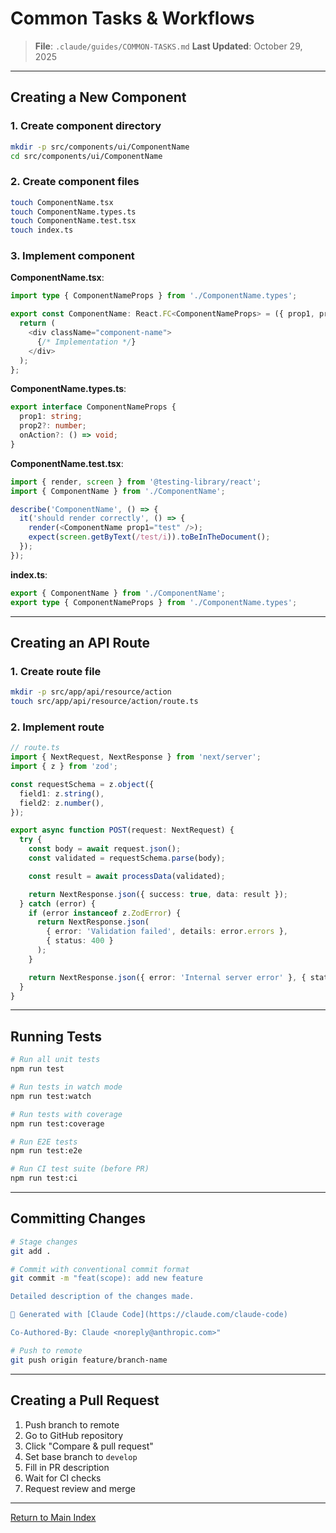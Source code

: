 # Common Tasks & Workflows

> **File**: `.claude/guides/COMMON-TASKS.md`
> **Last Updated**: October 29, 2025

---

## Creating a New Component

### 1. Create component directory

```bash
mkdir -p src/components/ui/ComponentName
cd src/components/ui/ComponentName
```

### 2. Create component files

```bash
touch ComponentName.tsx
touch ComponentName.types.ts
touch ComponentName.test.tsx
touch index.ts
```

### 3. Implement component

**ComponentName.tsx**:

```typescript
import type { ComponentNameProps } from './ComponentName.types';

export const ComponentName: React.FC<ComponentNameProps> = ({ prop1, prop2 }) => {
  return (
    <div className="component-name">
      {/* Implementation */}
    </div>
  );
};
```

**ComponentName.types.ts**:

```typescript
export interface ComponentNameProps {
  prop1: string;
  prop2?: number;
  onAction?: () => void;
}
```

**ComponentName.test.tsx**:

```typescript
import { render, screen } from '@testing-library/react';
import { ComponentName } from './ComponentName';

describe('ComponentName', () => {
  it('should render correctly', () => {
    render(<ComponentName prop1="test" />);
    expect(screen.getByText(/test/i)).toBeInTheDocument();
  });
});
```

**index.ts**:

```typescript
export { ComponentName } from './ComponentName';
export type { ComponentNameProps } from './ComponentName.types';
```

---

## Creating an API Route

### 1. Create route file

```bash
mkdir -p src/app/api/resource/action
touch src/app/api/resource/action/route.ts
```

### 2. Implement route

```typescript
// route.ts
import { NextRequest, NextResponse } from 'next/server';
import { z } from 'zod';

const requestSchema = z.object({
  field1: z.string(),
  field2: z.number(),
});

export async function POST(request: NextRequest) {
  try {
    const body = await request.json();
    const validated = requestSchema.parse(body);

    const result = await processData(validated);

    return NextResponse.json({ success: true, data: result });
  } catch (error) {
    if (error instanceof z.ZodError) {
      return NextResponse.json(
        { error: 'Validation failed', details: error.errors },
        { status: 400 }
      );
    }

    return NextResponse.json({ error: 'Internal server error' }, { status: 500 });
  }
}
```

---

## Running Tests

```bash
# Run all unit tests
npm run test

# Run tests in watch mode
npm run test:watch

# Run tests with coverage
npm run test:coverage

# Run E2E tests
npm run test:e2e

# Run CI test suite (before PR)
npm run test:ci
```

---

## Committing Changes

```bash
# Stage changes
git add .

# Commit with conventional commit format
git commit -m "feat(scope): add new feature

Detailed description of the changes made.

🤖 Generated with [Claude Code](https://claude.com/claude-code)

Co-Authored-By: Claude <noreply@anthropic.com>"

# Push to remote
git push origin feature/branch-name
```

---

## Creating a Pull Request

1. Push branch to remote
2. Go to GitHub repository
3. Click "Compare & pull request"
4. Set base branch to `develop`
5. Fill in PR description
6. Wait for CI checks
7. Request review and merge

---

[Return to Main Index](../CLAUDE.md)
